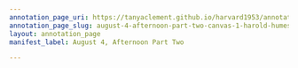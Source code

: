 ```yaml
---
annotation_page_uri: https://tanyaclement.github.io/harvard1953/annotations/august-4-afternoon-part-two-canvas-1-harold-humes.json
annotation_page_slug: august-4-afternoon-part-two-canvas-1-harold-humes
layout: annotation_page
manifest_label: August 4, Afternoon Part Two

---
```

